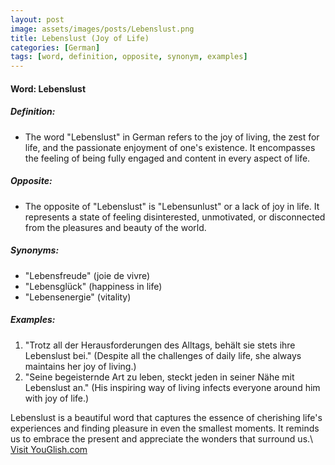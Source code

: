 ```yaml
---
layout: post
image: assets/images/posts/Lebenslust.png
title: Lebenslust (Joy of Life)
categories: [German]
tags: [word, definition, opposite, synonym, examples]
---
```


#### Word: Lebenslust

##### Definition:
- The word "Lebenslust" in German refers to the joy of living, the zest for life, and the passionate enjoyment of one's existence. It encompasses the feeling of being fully engaged and content in every aspect of life.

##### Opposite:
- The opposite of "Lebenslust" is "Lebensunlust" or a lack of joy in life. It represents a state of feeling disinterested, unmotivated, or disconnected from the pleasures and beauty of the world.

##### Synonyms:
- "Lebensfreude" (joie de vivre)
- "Lebensglück" (happiness in life)
- "Lebensenergie" (vitality)

##### Examples:
1. "Trotz all der Herausforderungen des Alltags, behält sie stets ihre Lebenslust bei." (Despite all the challenges of daily life, she always maintains her joy of living.)
2. "Seine begeisternde Art zu leben, steckt jeden in seiner Nähe mit Lebenslust an." (His inspiring way of living infects everyone around him with joy of life.)

Lebenslust is a beautiful word that captures the essence of cherishing life's experiences and finding pleasure in even the smallest moments. It reminds us to embrace the present and appreciate the wonders that surround us.\ <a id="yg-widget-0" class="youglish-widget" data-query="Lebenslust" data-lang="german" data-components="8412" data-auto-start="0" data-bkg-color="theme_light" data-title="How%20to%20pronounce%20Lebenslust%20in%20German"  rel="nofollow" href="https://youglish.com">Visit YouGlish.com</a><script async src="https://youglish.com/public/emb/widget.js" charset="utf-8"></script>